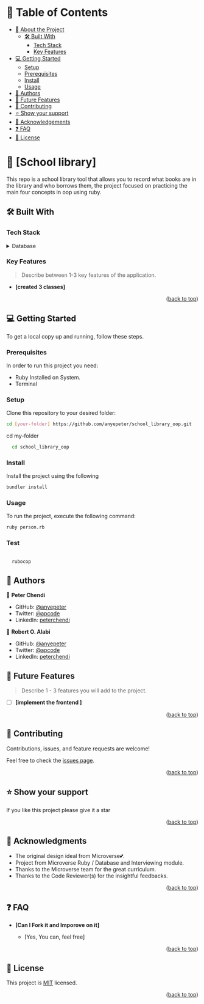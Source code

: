 

# 📗 Table of Contents

- [📖 About the Project](#about-project)
  - [🛠 Built With](#built-with)
    - [Tech Stack](#tech-stack)
    - [Key Features](#key-features)
- [💻 Getting Started](#getting-started)
  - [Setup](#setup)
  - [Prerequisites](#prerequisites)
  - [Install](#Install)
  - [Usage](#Usage)
- [👥 Authors](#authors)
- [🔭 Future Features](#future-features)
- [🤝 Contributing](#contributing)
- [⭐️ Show your support](#support)
- [🙏 Acknowledgements](#acknowledgements)
- [❓ FAQ](#faq)
- [📝 License](#license)

<!-- PROJECT DESCRIPTION -->

# 📖 [School library] <a name="about-project"></a>
This repo is a school library tool that allows you to record what books are in the library and who borrows them, the project focused on practicing the main four concepts in oop using ruby.

## 🛠 Built With <a name="built-with"></a>

### Tech Stack <a name="tech-stack"></a>


<details>
<summary>Database</summary>
  <ul>
    <li><a href="https://www.ruby-lang.org/en/">Ruby</a></li>
  </ul>
</details>

<!-- Features -->

### Key Features <a name="key-features"></a>

> Describe between 1-3 key features of the application.

- **[created 3 classes]**

<p align="right">(<a href="#readme-top">back to top</a>)</p>

<!-- GETTING STARTED -->

## 💻 Getting Started <a name="getting-started"></a>


To get a local copy up and running, follow these steps.

### Prerequisites

In order to run this project you need:

- Ruby Installed on System.
- Terminal

### Setup


Clone this repository to your desired folder:
```sh
cd [your-folder] https://github.com/anyepeter/school_library_oop.git
```
cd my-folder
```sh
  cd school_library_oop
```
### Install
Install the project using the following 
```sh
bundler install
```
### Usage 
To run the project, execute the following command:
```sh
ruby person.rb
```

### Test
```sh
  
  rubocop
```

<!-- AUTHORS -->

## 👥 Authors <a name="authors"></a>

👤 **Peter Chendi**

- GitHub: [@anyepeter](https://github.com/anyepeter)
- Twitter: [@apcode](https://twitter.com/apcode)
- LinkedIn: [peterchendi](https://www.linkedin.com/in/peter-chendi/)

👤 **Robert O. Alabi**

- GitHub: [@anyepeter](https://github.com/Alabi12)
- Twitter: [@apcode](https://twitter.com/wolo_robert)
- LinkedIn: [peterchendi](https://www.linkedin.com/in/robert-alabi/)

<!-- FUTURE FEATURES -->

## 🔭 Future Features <a name="future-features"></a>

> Describe 1 - 3 features you will add to the project.

- [ ] **[implement the frontend ]**

<p align="right">(<a href="#readme-top">back to top</a>)</p>

<!-- CONTRIBUTING -->

## 🤝 Contributing <a name="contributing"></a>

Contributions, issues, and feature requests are welcome!

Feel free to check the [issues page](https://github.com/anyepeter/school_library_oop/issues).

<p align="right">(<a href="#readme-top">back to top</a>)</p>

<!-- SUPPORT -->

## ⭐️ Show your support <a name="support"></a>


If you like this project please give it a star

<p align="right">(<a href="#readme-top">back to top</a>)</p>

<!-- ACKNOWLEDGEMENTS -->

## 🙏 Acknowledgments <a name="acknowledgements"></a>

- The original design ideal from Microverse💕.
- Project from Microverse Ruby / Database and Interviewing module.
- Thanks to the Microverse team for the great curriculum.
- Thanks to the Code Reviewer(s) for the insightful feedbacks.



<p align="right">(<a href="#readme-top">back to top</a>)</p>

<!-- FAQ (optional) -->


## ❓ FAQ <a name="faq"></a>


- **[Can I Fork it and Imporove on it]**

  - [Yes, You can, feel free]


<p align="right">(<a href="#readme-top">back to top</a>)</p>

<!-- LICENSE -->

## 📝 License <a name="license"></a>

This project is [MIT](https://github.com/anyepeter/school_library_oop/blob/add_classes/LICENSE) licensed.

<p align="right">(<a href="#readme-top">back to top</a>)</p>
